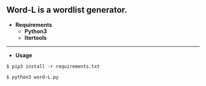 Word-L is a wordlist generator.
---
- **Requirements**
    - **Python3**
    - **Itertools**
---
- **Usage**

`$ pip3 install -r requirements.txt`

`$ python3 word-L.py`
